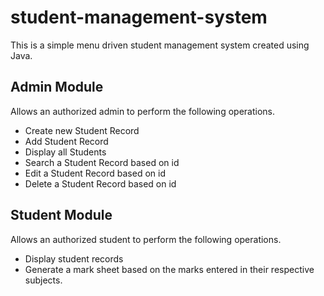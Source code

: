 # student-management-system

 This is a simple menu driven student management system created using Java.

## Admin Module

Allows an authorized admin to perform the following operations.

- Create new Student Record
- Add Student Record
- Display all Students
- Search a Student Record based on id
- Edit a Student Record based on id
- Delete a Student Record based on id

## Student Module

 Allows an authorized student to perform the following operations.

- Display student records
- Generate a mark sheet based on the marks entered in their respective subjects.
